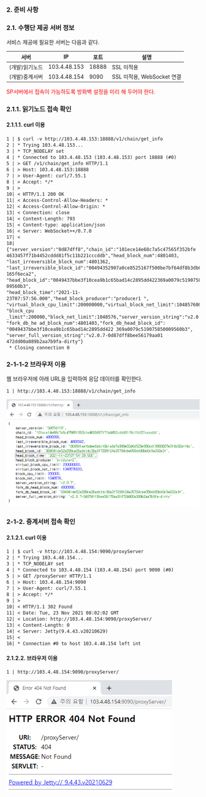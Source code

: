 ### 2. 준비 사항
### 2.1. 수행단 제공 서버 정보
서비스 제공에 필요한 서버는 다음과 같다.

|서버| IP | 포트|설명|
|-|-|-|-|
|(개발)읽기노드| 103.4.48.153 |18888 |SSL 미적용|
|(개발)중계서버 |103.4.48.154 |9090 | SSL 미적용, WebSocket 연결|

<span style="color:red">SP서버에서 접속이 가능하도록 방화벽 설정을 미리 해 두어야 한다. </span>

### 2.1.1. 읽기노드 접속 확인

#### 2.1.1.1. curl 이용

```console
1 | $ curl -v http://103.4.48.153:18888/v1/chain/get_info 
2 | * Trying 103.4.48.153...
3 | * TCP_NODELAY set
4 | * Connected to 103.4.48.153 (103.4.48.153) port 18888 (#0) 
5 | > GET /v1/chain/get_info HTTP/1.1
6 | > Host: 103.4.48.153:18888
7 | > User-Agent: curl/7.55.1
8 | > Accept: */*
9 | > 
10| < HTTP/1.1 200 OK 
11| < Access-Control-Allow-Headers: * 
12| < Access-Control-Allow-Origin: * 
13| < Connection: close 
14| < Content-Length: 793 
15| < Content-type: application/json 
16| < Server: WebSocket++/0.7.0
17| < 
18| {"server_version":"0d87dff8","chain_id":"101ece14e68c7a5c47565f352bfe
4633457f71b4452cddd81f5c11b221cccddb","head_block_num":4801403,
"last_irreversible_block_num":4801362, 
"last_irreversible_block_id":"00494352907a0ce8525167f500be7bf64df8b3db6f8996d903080a0 
165f6eca2",
"head_block_id":"0049437bbe3f10cea9b1c65bad14c2895dd422369a0079c5190758500 09560b3",
"head_block_time":"2021-11-23T07:57:56.000","head_block_producer":"producer1 ",
"virtual_block_cpu_limit":200000000,"virtual_block_net_limit":1048576000,
"block_cpu _limit":200000,"block_net_limit":1048576,"server_version_string":"v2.0.7",
"fork_db_he ad_block_num":4801403,"fork_db_head_block_id":
"0049437bbe3f10cea9b1c65bad14c2895dd422 369a0079c519075850009560b3",
"server_full_version_string":"v2.0.7-0d87dff8bee56179aa01 472dd00a089b2aa7b9fa-dirty"}
 * Closing connection 0
```

### 2-1-1-2 브라우저 이용

웹 브라우저에 아래 URL을 입력하여 응답 데이터를 확인한다.
```console
1 | http://103.4.48.153:18888/v1/chain/get_info
```

<p><img src="./img/2.1.1.2-url2.png" alt="url2_img" /> </p>

### 2-1-2. 중계서버 접속 확인

#### 2.1.2.1. curl 이용 

```console
1 | $ curl -v http://103.4.48.154:9090/proxyServer 
2 | * Trying 103.4.48.154...
3 | * TCP_NODELAY set
4 | * Connected to 103.4.48.154 (103.4.48.154) port 9090 (#0) 
5 | > GET /proxyServer HTTP/1.1
6 | > Host: 103.4.48.154:9090
7 | > User-Agent: curl/7.55.1
8 | > Accept: */*
9 | > 
10| < HTTP/1.1 302 Found
11| < Date: Tue, 23 Nov 2021 08:02:02 GMT
12| < Location: http://103.4.48.154:9090/proxyServer/ 
13| < Content-Length: 0
14| < Server: Jetty(9.4.43.v20210629)
15| < 
16| * Connection #0 to host 103.4.48.154 left int

```

#### 2.1.2.2. 브라우저 이용

```console
1 | http://103.4.48.154:9090/proxyServer/
```

<p><img src="./img/brower_2.1.2.2-2.png" alt="mpm" /> </p>

